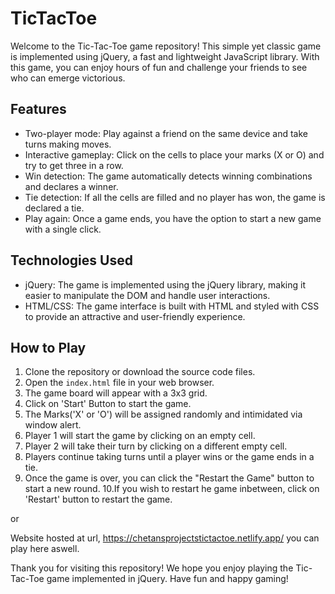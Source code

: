 # TicTacToe

Welcome to the Tic-Tac-Toe game repository! This simple yet classic game is implemented using jQuery, a fast and lightweight JavaScript library. With this game, you can enjoy hours of fun and challenge your friends to see who can emerge victorious.

## Features
  - Two-player mode: Play against a friend on the same device and take turns making moves.
  - Interactive gameplay: Click on the cells to place your marks (X or O) and try to get three in a row.
  - Win detection: The game automatically detects winning combinations and declares a winner.
  - Tie detection: If all the cells are filled and no player has won, the game is declared a tie.
  - Play again: Once a game ends, you have the option to start a new game with a single click.

## Technologies Used
  - jQuery: The game is implemented using the jQuery library, making it easier to manipulate the DOM and handle user interactions.
  - HTML/CSS: The game interface is built with HTML and styled with CSS to provide an attractive and user-friendly experience.

## How to Play
  1. Clone the repository or download the source code files.
  2. Open the `index.html` file in your web browser.
  3. The game board will appear with a 3x3 grid.
  4. Click on 'Start' Button to start the game.
  5. The Marks('X' or 'O') will be assigned randomly and intimidated via window alert.
  6. Player 1 will start the game by clicking on an empty cell.
  7. Player 2 will take their turn by clicking on a different empty cell.
  8. Players continue taking turns until a player wins or the game ends in a tie.
  9. Once the game is over, you can click the "Restart the Game" button to start a new round.
  10.If you wish to restart he game inbetween, click on 'Restart' button to restart the game.
  
  or
  
  Website hosted at url, https://chetansprojectstictactoe.netlify.app/ you can play here aswell.
  
  
Thank you for visiting this repository! We hope you enjoy playing the Tic-Tac-Toe game implemented in jQuery. Have fun and happy gaming!
